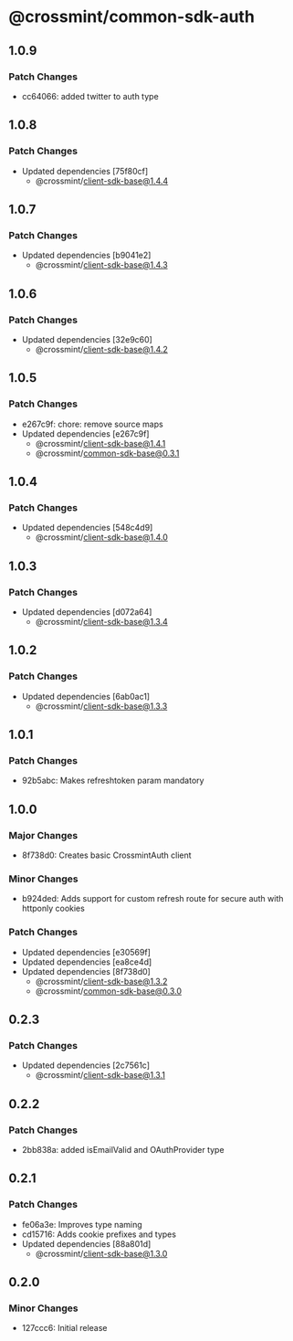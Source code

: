 # @crossmint/common-sdk-auth

## 1.0.9

### Patch Changes

- cc64066: added twitter to auth type

## 1.0.8

### Patch Changes

- Updated dependencies [75f80cf]
  - @crossmint/client-sdk-base@1.4.4

## 1.0.7

### Patch Changes

- Updated dependencies [b9041e2]
  - @crossmint/client-sdk-base@1.4.3

## 1.0.6

### Patch Changes

- Updated dependencies [32e9c60]
  - @crossmint/client-sdk-base@1.4.2

## 1.0.5

### Patch Changes

- e267c9f: chore: remove source maps
- Updated dependencies [e267c9f]
  - @crossmint/client-sdk-base@1.4.1
  - @crossmint/common-sdk-base@0.3.1

## 1.0.4

### Patch Changes

- Updated dependencies [548c4d9]
  - @crossmint/client-sdk-base@1.4.0

## 1.0.3

### Patch Changes

- Updated dependencies [d072a64]
  - @crossmint/client-sdk-base@1.3.4

## 1.0.2

### Patch Changes

- Updated dependencies [6ab0ac1]
  - @crossmint/client-sdk-base@1.3.3

## 1.0.1

### Patch Changes

- 92b5abc: Makes refreshtoken param mandatory

## 1.0.0

### Major Changes

- 8f738d0: Creates basic CrossmintAuth client

### Minor Changes

- b924ded: Adds support for custom refresh route for secure auth with httponly cookies

### Patch Changes

- Updated dependencies [e30569f]
- Updated dependencies [ea8ce4d]
- Updated dependencies [8f738d0]
  - @crossmint/client-sdk-base@1.3.2
  - @crossmint/common-sdk-base@0.3.0

## 0.2.3

### Patch Changes

- Updated dependencies [2c7561c]
  - @crossmint/client-sdk-base@1.3.1

## 0.2.2

### Patch Changes

- 2bb838a: added isEmailValid and OAuthProvider type

## 0.2.1

### Patch Changes

- fe06a3e: Improves type naming
- cd15716: Adds cookie prefixes and types
- Updated dependencies [88a801d]
  - @crossmint/client-sdk-base@1.3.0

## 0.2.0

### Minor Changes

- 127ccc6: Initial release
